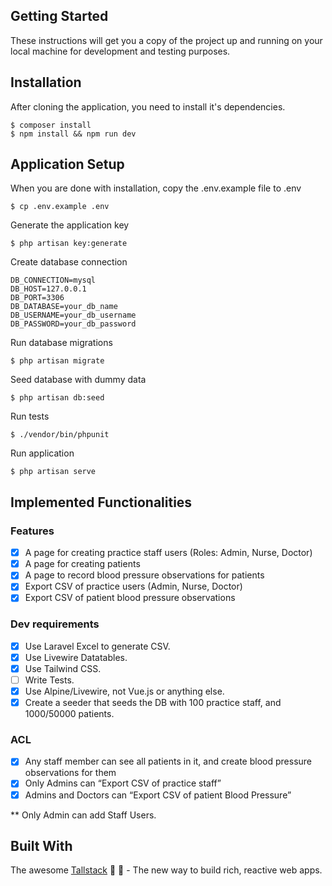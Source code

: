 
## Getting Started

These instructions will get you a copy of the project up and running on your local machine for development and testing purposes.

## Installation

After cloning the application, you need to install it's dependencies.

```
$ composer install
$ npm install && npm run dev
```

## Application Setup

When you are done with installation, copy the .env.example file to .env

```
$ cp .env.example .env
```

Generate the application key

```
$ php artisan key:generate
```

Create database connection

```
DB_CONNECTION=mysql
DB_HOST=127.0.0.1
DB_PORT=3306
DB_DATABASE=your_db_name
DB_USERNAME=your_db_username
DB_PASSWORD=your_db_password
```

Run database migrations

```
$ php artisan migrate
```

Seed database with dummy data

```
$ php artisan db:seed
```

Run tests

```
$ ./vendor/bin/phpunit
```

Run application

```
$ php artisan serve
```

## Implemented Functionalities

### Features

- [x] A page for creating practice staff users (Roles: Admin, Nurse, Doctor)
- [x] A page for creating patients
- [x] A page to record blood pressure observations for patients
- [x] Export CSV of practice users (Admin, Nurse, Doctor)
- [x] Export CSV of patient blood pressure observations

### Dev requirements

- [x] Use Laravel Excel to generate CSV.
- [x] Use Livewire Datatables.
- [x] Use Tailwind CSS.
- [ ] Write Tests.
- [x] Use Alpine/Livewire, not Vue.js or anything else.
- [x] Create a seeder that seeds the DB with 100 practice staff, and 1000/50000 patients.

### ACL

- [x] Any staff member can see all patients in it, and create blood pressure observations for them
- [x] Only Admins can “Export CSV of practice staff”
- [x] Admins and Doctors can “Export CSV of patient Blood Pressure”

** Only Admin can add Staff Users.

## Built With

The awesome [Tallstack](https://tallstack.dev/) 🥳 🎉 - The new way to build rich, reactive web apps.